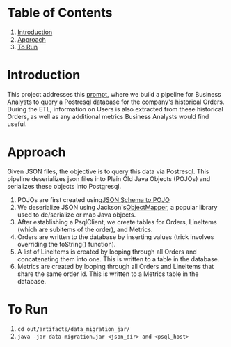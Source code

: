 
# Table of Contents
1. [Introduction](README.md#introduction)
2. [Approach](README.md#approach)
3. [To Run](README.md#torun)


# Introduction

This project addresses this [prompt](https://github.com/Samariya57/coding_challenges/blob/master/data_migration.md), where we build a pipeline for Business Analysts to query a Postresql database for the company's historical Orders. During the ETL, information on Users is also extracted from these historical Orders, as well as any additional metrics Business Analysts would find useful.

# Approach

Given JSON files, the objective is to query this data via Postresql. 
This pipeline deserializes json files into Plain Old Java Objects (POJOs) and serializes these objects into Postgresql. 

1) POJOs are first created using[JSON Schema to POJO](http://www.jsonschema2pojo.org/)
2) We deserialize JSON using Jackson's[ObjectMapper](https://fasterxml.github.io/jackson-databind/javadoc/2.7/com/fasterxml/jackson/databind/ObjectMapper.html), a popular library used to de/serialize or map Java objects. 
3) After establishing a PsqlClient, we create tables for Orders, LineItems (which are subitems of the order), and Metrics.
4) Orders are written to the database by inserting values (trick involves overriding the toString() function).
4) A list of LineItems is created by looping through all Orders and concatenating them into one. This is written to a table in the database.
5) Metrics are created by looping through all Orders and LineItems that share the same order id. This is written to a Metrics table in the database.


# To Run

1. `cd out/artifacts/data_migration_jar/`
2. `java -jar data-migration.jar <json_dir> and <psql_host>`

 
